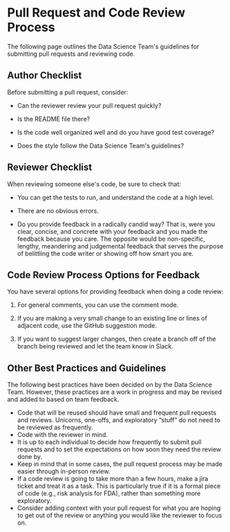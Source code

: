 # Pull Request and Code Review Process

The following page outlines the Data Science Team's guidelines for submitting pull requests and
reviewing code.

## Author Checklist
Before submitting a pull request, consider:

  * Can the reviewer review your pull request quickly? 

  * Is the README file there? 

  * Is the code well organized well and do you have good test coverage? 
      
  * Does the style follow the Data Science Team's guidelines?


## Reviewer Checklist
When reviewing someone else's code, be sure to check that:

* You can get the tests to run, and understand the code at a high level.

* There are no obvious errors.

* Do you provide feedback in a radically candid way? That is, were you clear, concise, and concrete with your feedback and you made the feedback because you care. The opposite would be non-specific, lengthy, meandering and judgemental feedback that serves the purpose of belittling the code writer or showing off how smart you are. 

## Code Review Process Options for Feedback

You have several options for providing feedback when doing a code review:

1. For general comments, you can use the comment mode.

2. If you are making a very small change to an existing line or lines of adjacent code, use the GitHub suggestion mode.

3. If you want to suggest larger changes, then create a branch off of the branch being reviewed and let the team know in Slack.

## Other Best Practices and Guidelines
The following best practices have been decided on by the Data Science Team. However, these practices are
a work in progress and may be revised and added to based on team feedback.
* Code that will be reused should have small and frequent pull requests and reviews. 
Unicorns, one-offs, and exploratory “stuff” do not need to be reviewed as frequently.
* Code with the reviewer in mind.
* It is up to each individual to decide how frequently to submit pull requests and to set the expectations on how soon
they need the review done by.
* Keep in mind that in some cases, the pull request process may be made easier through in-person review.
* If a code review is going to take more than a few hours, make a jira ticket and treat it as a task. 
This is particularly true if it is a formal piece of code (e.g., risk analysis for FDA), rather than something
more exploratory.
* Consider adding context with your pull request for what you are hoping to get out of the review or 
 anything you would like the reviewer to focus on.
